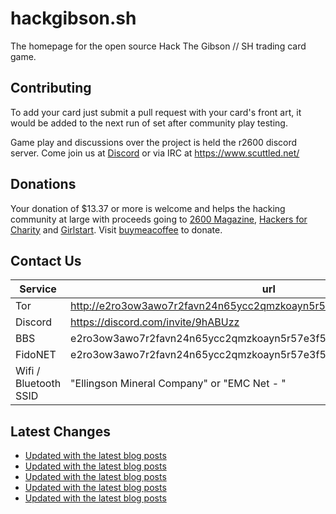 # hackgibson.sh
The homepage for the open source Hack The Gibson // SH trading card game.


## Contributing

To add your card just submit a pull request with your card's front art, it would be added to the next run of set after community play testing.

Game play and discussions over the project is held the r2600 discord server. Come join us at [Discord](https://discord.com/invite/9hABUzz) or via IRC at https://www.scuttled.net/


## Donations

Your donation of $13.37 or more is welcome and helps the hacking community at large with proceeds going to [2600 Magazine](https://2600.com/), [Hackers for Charity](https://hackersforcharity.org) and [Girlstart](https://girlstart.org).  Visit [buymeacoffee](https://www.buymeacoffee.com/hackgibson.sh) to donate.


## Contact Us

Service | url
-|-
Tor | http://e2ro3ow3awo7r2favn24n65ycc2qmzkoayn5r57e3f56nvjwdcgg32ad.onion
Discord | https://discord.com/invite/9hABUzz
BBS | e2ro3ow3awo7r2favn24n65ycc2qmzkoayn5r57e3f56nvjwdcgg32ad.onion:23
FidoNET | e2ro3ow3awo7r2favn24n65ycc2qmzkoayn5r57e3f56nvjwdcgg32ad.onion:24554
Wifi / Bluetooth SSID | "Ellingson Mineral Company" or "EMC Net - <fidonet address>"

## Latest Changes
<!-- BLOG-POST-LIST:START -->
- [Updated with the latest blog posts](https://github.com/DFW2600/hackgibson.sh/commit/432205ca03df179d82bc7e3627180354d0abf9eb)
- [Updated with the latest blog posts](https://github.com/DFW2600/hackgibson.sh/commit/ba733e078e7f1246d625625fa7ce28e61ca66757)
- [Updated with the latest blog posts](https://github.com/DFW2600/hackgibson.sh/commit/4c37cb4ad0c8a0b33f2547a415128041afe6b929)
- [Updated with the latest blog posts](https://github.com/DFW2600/hackgibson.sh/commit/4ac254243517a6d2679f44715c37ced0a04f2baa)
- [Updated with the latest blog posts](https://github.com/DFW2600/hackgibson.sh/commit/d401f23ff062aeb9f37c89fecd5f52a273e292ad)
<!-- BLOG-POST-LIST:END -->

